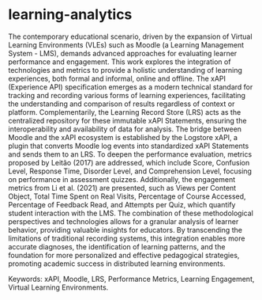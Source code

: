 # learning-analytics
The contemporary educational scenario, driven by the expansion of Virtual Learning Environments (VLEs) such as Moodle (a Learning Management System - LMS), demands advanced approaches for evaluating learner performance and engagement. This work explores the integration of technologies and metrics to provide a holistic understanding of learning experiences, both formal and informal, online and offline.
The xAPI (Experience API) specification emerges as a modern technical standard for tracking and recording various forms of learning experiences, facilitating the understanding and comparison of results regardless of context or platform. Complementarily, the Learning Record Store (LRS) acts as the centralized repository for these immutable xAPI Statements, ensuring the interoperability and availability of data for analysis. The bridge between Moodle and the xAPI ecosystem is established by the Logstore xAPI, a plugin that converts Moodle log events into standardized xAPI Statements and sends them to an LRS.
To deepen the performance evaluation, metrics proposed by Leitão (2017) are addressed, which include Score, Confusion Level, Response Time, Disorder Level, and Comprehension Level, focusing on performance in assessment quizzes. Additionally, the engagement metrics from Li et al. (2021) are presented, such as Views per Content Object, Total Time Spent on Real Visits, Percentage of Course Accessed, Percentage of Feedback Read, and Attempts per Quiz, which quantify student interaction with the LMS.
The combination of these methodological perspectives and technologies allows for a granular analysis of learner behavior, providing valuable insights for educators. By transcending the limitations of traditional recording systems, this integration enables more accurate diagnoses, the identification of learning patterns, and the foundation for more personalized and effective pedagogical strategies, promoting academic success in distributed learning environments.

Keywords: xAPI, Moodle, LRS, Performance Metrics, Learning Engagement, Virtual Learning Environments.
